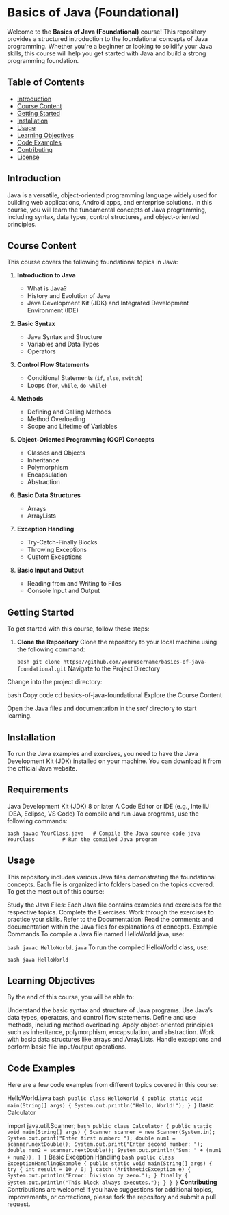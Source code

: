 # Basics of Java (Foundational)

Welcome to the **Basics of Java (Foundational)** course! This repository provides a structured introduction to the foundational concepts of Java programming. Whether you're a beginner or looking to solidify your Java skills, this course will help you get started with Java and build a strong programming foundation.

## Table of Contents

- [Introduction](#introduction)
- [Course Content](#course-content)
- [Getting Started](#getting-started)
- [Installation](#installation)
- [Usage](#usage)
- [Learning Objectives](#learning-objectives)
- [Code Examples](#code-examples)
- [Contributing](#contributing)
- [License](#license)

## Introduction

Java is a versatile, object-oriented programming language widely used for building web applications, Android apps, and enterprise solutions. In this course, you will learn the fundamental concepts of Java programming, including syntax, data types, control structures, and object-oriented principles.

## Course Content

This course covers the following foundational topics in Java:

1. **Introduction to Java**
   - What is Java?
   - History and Evolution of Java
   - Java Development Kit (JDK) and Integrated Development Environment (IDE)

2. **Basic Syntax**
   - Java Syntax and Structure
   - Variables and Data Types
   - Operators

3. **Control Flow Statements**
   - Conditional Statements (`if`, `else`, `switch`)
   - Loops (`for`, `while`, `do-while`)

4. **Methods**
   - Defining and Calling Methods
   - Method Overloading
   - Scope and Lifetime of Variables

5. **Object-Oriented Programming (OOP) Concepts**
   - Classes and Objects
   - Inheritance
   - Polymorphism
   - Encapsulation
   - Abstraction

6. **Basic Data Structures**
   - Arrays
   - ArrayLists

7. **Exception Handling**
   - Try-Catch-Finally Blocks
   - Throwing Exceptions
   - Custom Exceptions

8. **Basic Input and Output**
   - Reading from and Writing to Files
   - Console Input and Output

## Getting Started

To get started with this course, follow these steps:

1. **Clone the Repository**
   Clone the repository to your local machine using the following command:

   `bash
   git clone https://github.com/yourusername/basics-of-java-foundational.git`
   Navigate to the Project Directory

Change into the project directory:

bash
Copy code
cd basics-of-java-foundational
Explore the Course Content

Open the Java files and documentation in the src/ directory to start learning.

## Installation
To run the Java examples and exercises, you need to have the Java Development Kit (JDK) installed on your machine. You can download it from the official Java website.

## Requirements
Java Development Kit (JDK) 8 or later
A Code Editor or IDE (e.g., IntelliJ IDEA, Eclipse, VS Code)
To compile and run Java programs, use the following commands:

`bash
javac YourClass.java   # Compile the Java source code
java YourClass         # Run the compiled Java program`

## Usage
This repository includes various Java files demonstrating the foundational concepts. Each file is organized into folders based on the topics covered. To get the most out of this course:

Study the Java Files: Each Java file contains examples and exercises for the respective topics.
Complete the Exercises: Work through the exercises to practice your skills.
Refer to the Documentation: Read the comments and documentation within the Java files for explanations of concepts.
Example Commands
To compile a Java file named HelloWorld.java, use:

`bash
javac HelloWorld.java`
To run the compiled HelloWorld class, use:

`bash
java HelloWorld`
## Learning Objectives
By the end of this course, you will be able to:

Understand the basic syntax and structure of Java programs.
Use Java’s data types, operators, and control flow statements.
Define and use methods, including method overloading.
Apply object-oriented principles such as inheritance, polymorphism, encapsulation, and abstraction.
Work with basic data structures like arrays and ArrayLists.
Handle exceptions and perform basic file input/output operations.

## Code Examples
Here are a few code examples from different topics covered in this course:

HelloWorld.java
`bash
public class HelloWorld {
    public static void main(String[] args) {
        System.out.println("Hello, World!");
    }
}`
Basic Calculator

import java.util.Scanner;
`bash
public class Calculator {
    public static void main(String[] args) {
        Scanner scanner = new Scanner(System.in);
        System.out.print("Enter first number: ");
        double num1 = scanner.nextDouble();
        System.out.print("Enter second number: ");
        double num2 = scanner.nextDouble();
        System.out.println("Sum: " + (num1 + num2));
    }
}`
Basic Exception Handling
`bash
public class ExceptionHandlingExample {
    public static void main(String[] args) {
        try {
            int result = 10 / 0;
        } catch (ArithmeticException e) {
            System.out.println("Error: Division by zero.");
        } finally {
            System.out.println("This block always executes.");
        }
    }
}`
**Contributing**
Contributions are welcome! If you have suggestions for additional topics, improvements, or corrections, please fork the repository and submit a pull request.
